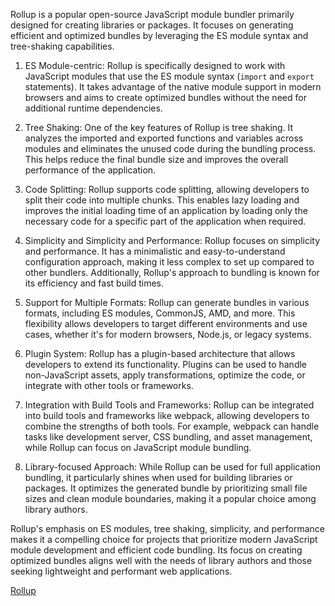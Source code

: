 Rollup is a popular open-source JavaScript module bundler primarily designed for creating libraries or packages. It focuses on generating efficient and optimized bundles by leveraging the ES module syntax and tree-shaking capabilities.

1. ES Module-centric: Rollup is specifically designed to work with JavaScript modules that use the ES module syntax (`import` and `export` statements). It takes advantage of the native module support in modern browsers and aims to create optimized bundles without the need for additional runtime dependencies.

2. Tree Shaking: One of the key features of Rollup is tree shaking. It analyzes the imported and exported functions and variables across modules and eliminates the unused code during the bundling process. This helps reduce the final bundle size and improves the overall performance of the application.

3. Code Splitting: Rollup supports code splitting, allowing developers to split their code into multiple chunks. This enables lazy loading and improves the initial loading time of an application by loading only the necessary code for a specific part of the application when required.

4. Simplicity and Simplicity and Performance: Rollup focuses on simplicity and performance. It has a minimalistic and easy-to-understand configuration approach, making it less complex to set up compared to other bundlers. Additionally, Rollup's approach to bundling is known for its efficiency and fast build times.

5. Support for Multiple Formats: Rollup can generate bundles in various formats, including ES modules, CommonJS, AMD, and more. This flexibility allows developers to target different environments and use cases, whether it's for modern browsers, Node.js, or legacy systems.

6. Plugin System: Rollup has a plugin-based architecture that allows developers to extend its functionality. Plugins can be used to handle non-JavaScript assets, apply transformations, optimize the code, or integrate with other tools or frameworks.

7. Integration with Build Tools and Frameworks: Rollup can be integrated into build tools and frameworks like webpack, allowing developers to combine the strengths of both tools. For example, webpack can handle tasks like development server, CSS bundling, and asset management, while Rollup can focus on JavaScript module bundling.

8. Library-focused Approach: While Rollup can be used for full application bundling, it particularly shines when used for building libraries or packages. It optimizes the generated bundle by prioritizing small file sizes and clean module boundaries, making it a popular choice among library authors.

Rollup's emphasis on ES modules, tree shaking, simplicity, and performance makes it a compelling choice for projects that prioritize modern JavaScript module development and efficient code bundling. Its focus on creating optimized bundles aligns well with the needs of library authors and those seeking lightweight and performant web applications.

[Rollup](https://rollupjs.org/introduction/#overview)
